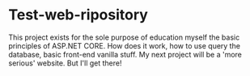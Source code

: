 # Test-web-ripository
This project exists for the sole purpose of education myself the basic principles of ASP.NET CORE. How does it work, how to use query the database, basic front-end vanilla stuff. My next project will be a 'more serious' website. But I'll get there!
